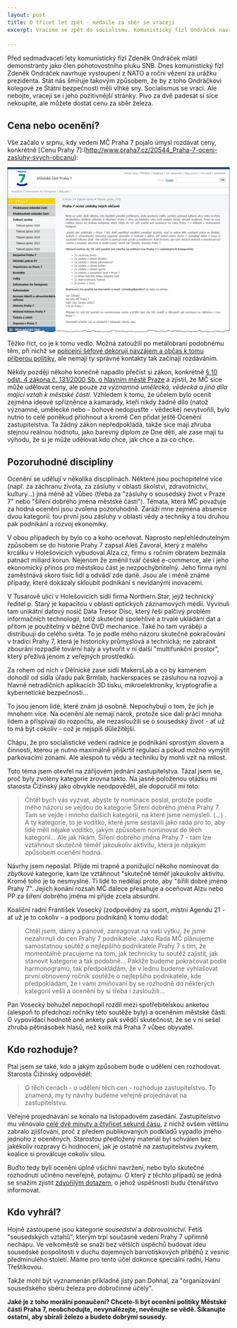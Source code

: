 ```yaml
---
layout: post
title: O třicet let zpět - medaile za sběr se vracejí
excerpt: Vracíme se zpět do socialismu. Komunistický fízl Ondráček navrhuje kriminál za urážku prezidenta, ale zase můžete na Praze 7 dostat medaili za sběr.

---
```


Před sedmadvaceti lety komunistický fízl Zdeněk Ondráček mlátil demonstranty jako člen pohotovostního pluku SNB. Dnes komunistický fízl Zdeněk Ondráček navrhuje vystoupení z NATO a roční vězení za urážku prezidenta. Stát nás šmíruje takovým způsobem, že by z toho Ondráčkovi kolegové ze Státní bezpečnosti měli vlhké sny. Socialismus se vrací. Ale nebojte, vracejí se i jeho pozitivnější stránky. Pivo za dvě padesát si sice nekoupíte, ale můžete dostat cenu za sběr železa.

## Cena nebo ocenění?

Vše začalo v srpnu, kdy vedení MČ Praha 7 pojalo úmysl rozdávat ceny, konkrétně [Cenu Prahy 7]:(http://www.praha7.cz/20544_Praha-7-oceni-zasluhy-svych-obcanu):

![Oznámení na webu MČ](/files/2016-11-17-ceny.png)

Těžko říct, co je k tomu vedlo. Možná zatoužili po metálobraní podobnému těm, při nichž se [policejní šéfové dekorují navzájem a občas k tomu přiberou politiky](http://zpravy.idnes.cz/vyznamenani-medaile-tomas-tuhy-michal-hasek-fzt-/domaci.aspx?c=A161112_185109_domaci_ekl), ale nemají ty správné kontakty tak začínají rozdáváním.

Někdy později někoho konečně napadlo přečíst si zákon, konkrétně [§ 10 odst. 4 zákona č. 131/2000 Sb. o hlavním městě Praze](http://www.zakonyprolidi.cz/cs/2000-131#p10-4) a zjistil, že MČ sice může udělovat ceny, ale pouze *za významná umělecká, vědecká a jiná díla mající vztah k městské části*. Vzhledem k tomu, že účelem bylo ocenit zejména ideové spřízněnce a kamarády, kteří nikdy žádné dílo (natož významné, umělecké nebo - bohové nedopusťte - vědecké) nevytvořili, bylo nutno to celé poněkud přiohnout a kromě Cen přidat ještě Ocenění zastupitelstva. Ta žádný zákon nepředpokládá, takže sice mají zhruba stejnou reálnou hodnotu, jako barevný diplom ze Dne dětí, ale zase mají tu výhodu, že si je může udělovat kdo chce, jak chce a za co chce.

## Pozoruhodné disciplíny

Ocenění se udělují v několika disciplínách. Některé jsou pochopitelné více (např. za záchranu života, za zásluhy v oblasti školství, zdravotnictví, kultury…) jiná méně až vůbec (třeba za "zásluhy o sousedský život v Praze 7" nebo "šíření dobrého jména městské části"). Témata, která MČ považuje za hodná ocenění jsou zvolena pozoruhodně. Zaráží mne zejména absence dvou kategorií: tou první jsou zásluhy v oblasti vědy a techniky a tou druhou pak podnikání a rozvoj ekonomiky. 

V obou případech by bylo co a koho oceňovat. Naprosto nepřehlédnutelným způsobem se do historie Prahy 7 zapsal Aleš Zavoral, který z malého krcálku v Holešovicích vybudoval Alza.cz, firmu s ročním obratem bezmála patnáct miliard korun. Nejenom že změnil tvář české e-commerce, ale i jeho ekonomický přínos pro městskou část je nezpochybnitelný. Jeho firma nyní zaměstnává skoro tisíc lidí a odvádí zde daně. Jsou ale i méně známé případy, které dokázaly skloubit podnikání s nevídanými inovacemi. 

V Tusarově ulici v Holešovicích sídlí firma Northern Star, jejíž technický ředitel p. Starý je kapacitou v oblasti optických záznamových médií. Vyvinuli tam unikátní datový nosič Data Tresor Disc, který řeší palčivý problém informačních technologií, totiž skutečně spolehlivé a trvalé ukládání dat a přitom je použitelný v běžné DVD mechanice. Také ho tam vyrábějí a distribuují do celého světa. To je podle mého názoru skutečné pokračování v tradici Prahy 7, která je historicky průmyslová a technická; ne zabránit zbourání rozpadlé tovární haly a vytvořit v ní další "multifunkční prostor", který přežívá jenom z veřejných prostředků.

Za rohem od nich v Dělnické zase sídlí MakersLab a co by kamenem dohodil od sídla úřadu pak Brmlab, hackerspaces se zásluhou na rozvoji a hlavně netradičních aplikacích 3D tisku, mikroelektroniky, kryptografie a kybernetické bezpečnosti… 

To jsou jenom lidé, které znám já osobně. Nepochybuji o tom, že jich je mnohem více. Na ocenění ale nemají nárok, protože sice dali práci mnoha lidem a přispívají do rozpočtu, ale nezasloužili se o sousedský život - ať už to má být cokoliv - což je nejspíš důležitější.

Chápu, že pro socialistické vedení radnice je podnikání sprostým slovem a činností, kterou je nutno maximálně přiškrtit regulací a pokud možno vymýtit parkovacími zónami. Ale alespoň tu vědu a techniku by mohli vzít na milost.

Toto téma jsem otevřel na záříjovém jednání zastupitelstva. Tázal jsem se, proč byly zvoleny kategorie zrovna takto. Na jasně položenou otázku mi starosta Čižinský jako obvykle neodpověděl, ale doporučil mi toto:

> Chtěl bych vás vyzvat, abyste ty nominace poslal, protože podle mého názoru se vejdou do kategorie Šíření dobrého jména Prahy 7. Tam se vejde i mnoho dalších kategorií, na které jsme nemysleli. (...) . A ty kategorie, to je vodítko, které jsme sestavili jako rada pro to, aby lidé měli nějaké vodítko, jakým způsobem nominovat do těch kategorií... Ale jak říkám, Šíření dobrého jména Prahy 7 - tam lze vztáhnout skutečně téměř jakoukoliv aktivitu, která je nějakým způsobem ocenění hodná. 

Návrhy jsem neposlal. Přijde mi trapné a ponižující někoho nominovat do *zbytkové* kategorie, kam lze vztáhnout "skutečně téměř jakoukoliv aktivitu. Kromě toho je to nesmyslné. Ti lidé to nedělají proto, aby "šířili dobré jméno Prahy 7". Jejich konání rozsah MČ dalece přesahuje a oceňovat Alzu nebo PP za šíření dobrého jména mi přijde zcela absurdní.

Koaliční radní František Vosecký (zodpovědný za sport, místní Agendu 21 - ať už je to cokoliv - a podporu podnikání) k tomu dodal:

> Chtěl jsem, dámy a pánové, zareagovat na vaši výtku, že jsme nezahrnuli do cen Prahy 7 podnikatele. Jako Rada MČ plánujeme samostatnou soutěž o nejlepšího podnikatele Prahy 7 s tím, že momentálně pracujeme na tom, jak technicky tu soutěž zajistit, jak stanovit kategorie a tak podobně... Pakliže budeme pokračovat podle harmonogramu, tak předpokládám, že v lednu budeme vyhlašovat první obnovený ročník soutěže o nejlepšího podnikatele, kde předpokládám, že i vámi zmiňovaní by se rozhodně do některých kategorií vešli a ocenění by si třeba i zasloužili... 

Pan Vosecký bohužel nepochopil rozdíl mezi spotřebitelskou anketou (alespoň to předchozí ročníky této soutěže byly) a oceněním městské části. O vypovídací hodnotě oné ankety pak svědčí skutečnost, že se v ní sešel zhruba pětinásobek hlasů, než kolik má Praha 7 vůbec obyvatel.

## Kdo rozhoduje?

Ptal jsem se také, kdo a jakým způsobem bude o udělení cen rozhodovat. Starosta Čižinský odpověděl:

> O těch cenách - o udělení těch cen - rozhoduje zastupitelstvo. To znamená, my ty návrhy budeme veřejně projednávat na zastupitelstvu.

Veřejné projednávání se konalo na listopadovém zasedání. Zastupitelstvo mu věnovalo [celé dvě minuty a čtyřicet sekund času](https://youtu.be/czfYccOksxs?t=55m50s), z nichž ovšem většinu zabralo zjišťování, proč z předem publikovaných podkladů vypadlo jmého jednoho z oceněných. Starostou předložený materiál byl schválen bez jakékoliv rozpravy či hodnocení, jak je ostatně na zastupitelstvu zvykem, koalice si proválcuje cokoliv silou. 

Buďto tedy byli oceněni úplně všichni navržení, nebo bylo skutečné rozhodnutí učiněno neveřejně, potajmu. O který z těchto případů se jedná se snažím zjistit [zdvořilým dotazem](http://www.infoprovsechny.cz/request/nominace_na_udeleni_cen_mc_praha/), o jehož úspěšnosti budu čtenářstvo informovat.

## Kdo vyhrál?

Hojně zastoupené jsou kategorie *sousedství* a *dobrovolnictví*. Fetiš "sousedských vztahů", kterým trpí současné vedení Prahy 7 upřímně nechápu. Ve velkoměstě se snaží bez větších úspěchů budovat ideu sousedské pospolitosti v duchu dojemných barvotiskových příběhů z vesnic předminulého století. Máme pro tento účel dokonce speciální radní, Hanu Třeštíkovou.

Takže mohl být vyznamenán příkladně jistý pan Dohnal, za "organizování sousedského sběru železa pro dobročinné účely".

**Jaké je z toho morální ponaučení? Chcete-li být oceněni politiky Městské části Praha 7, neobchodujte, nevynalézejte, nevěnujte se vědě. Šikanujte ostatní, aby sbírali železo a budete dobrými sousedy.**